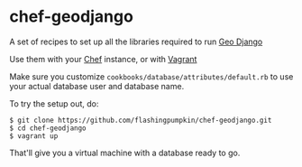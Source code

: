# chef-geodjango

A set of recipes to set up all the libraries required to run
[Geo Django](https://docs.djangoproject.com/en/1.3/ref/contrib/gis/)

Use them with your [Chef](http://wiki.opscode.com/display/chef/Home)
instance, or with [Vagrant](http://vagrantup.com/)

Make sure you customize `cookbooks/database/attributes/default.rb`
to use your actual database user and database name.

To try the setup out, do:


	$ git clone https://github.com/flashingpumpkin/chef-geodjango.git
	$ cd chef-geodjango
	$ vagrant up

That'll give you a virtual machine with a database ready to go.
